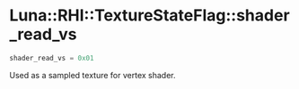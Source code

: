 # Luna::RHI::TextureStateFlag::shader_read_vs

```c++
shader_read_vs = 0x01
```

Used as a sampled texture for vertex shader. 

